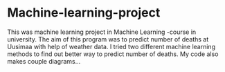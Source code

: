 # Machine-learning-project

This was machine learning project in Machine Learning -course in university. The aim of this 
program was to predict number of deaths at Uusimaa with help of weather data. I tried two different
machine learning methods to find out better way to predict number of deaths. My code also makes
couple diagrams...
